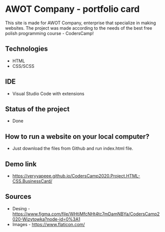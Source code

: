 # AWOT Company - portfolio card 

This site is made for AWOT Company, enterprise that specialize in making websites. The project was made according to the needs of the best
free polish programming course - CodersCamp!

## Technologies
- HTML
- CSS/SCSS

## IDE
- Visual Studio Code with extensions

## Status of the project
- Done

## How to run a website on your local computer?
- Just download the files from Github and run index.html file.

## Demo link
- https://veryyapeee.github.io/CodersCamp2020.Project.HTML-CSS.BusinessCard/

## Sources
- Desing - https://www.figma.com/file/WHtiMfcNHt4tc7mDamNBYa/CodersCamp2020-Wizytowka?node-id=0%3A1
- Images - https://www.flaticon.com/
